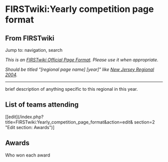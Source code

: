 # FIRSTwiki:Yearly competition page format

## From FIRSTwiki

Jump to: navigation, search

_This is an [FIRSTwiki Official Page Format](FIRSTwiki:Page_formats "FIRSTwiki:Page formats"). Please use it when appropriate._

_Should be titled "[regional page name] [year]" like [New Jersey Regional 2004](New_Jersey_Regional_2004 "New Jersey Regional 2004")._

--------------------------------------------------------------------------------

brief description of anything specific to this regional in this year.

## List of teams attending

[[edit](/index.php?title=FIRSTwiki:Yearly_competition_page_format&action=edit&
section=2 "Edit section: Awards")]

## Awards

Who won each award
